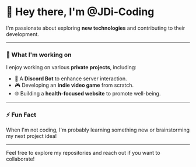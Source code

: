 # 👋 Hey there, I'm **@JDi-Coding**

I'm passionate about exploring **new technologies** and contributing to their development.

---

### 🌱 What I'm working on
I enjoy working on various **private projects**, including:

- 🤖 A **Discord Bot** to enhance server interaction.
- 🎮 Developing an **indie video game** from scratch.
- 🌐 Building a **health-focused website** to promote well-being.

---

### ⚡ Fun Fact
When I'm not coding, I'm probably learning something new or brainstorming my next project idea!

---

Feel free to explore my repositories and reach out if you want to collaborate!


<!---
drunksa1nt/drunksa1nt is a ✨ special ✨ repository because its `README.md` (this file) appears on your GitHub profile.
You can click the Preview link to take a look at your changes.
--->
